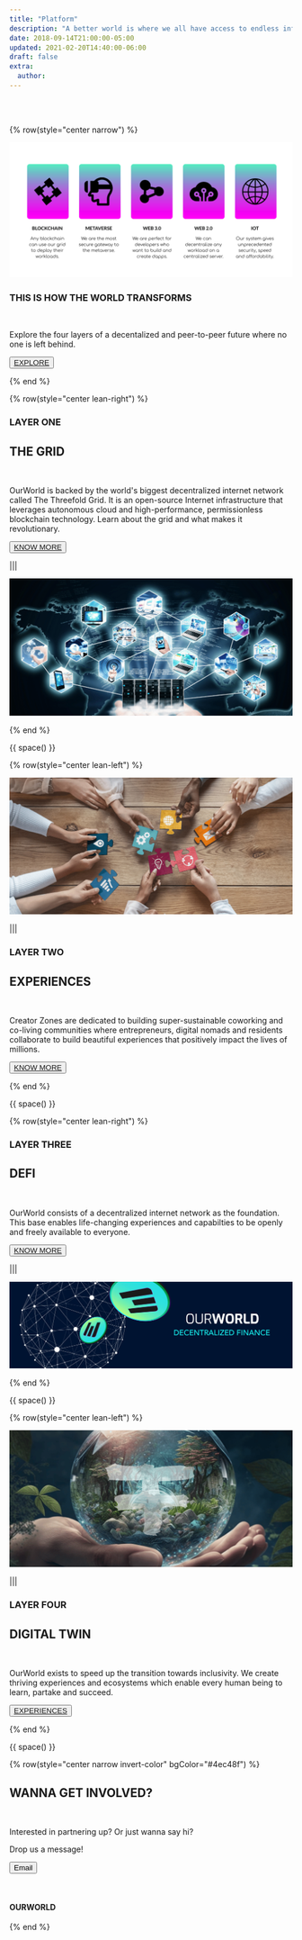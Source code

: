 ```yaml
---
title: "Platform"
description: "A better world is where we all have access to endless information and opportunities."
date: 2018-09-14T21:00:00-05:00
updated: 2021-02-20T14:40:00-06:00
draft: false
extra:
  author:
---
```


<!-- section 1 (header) -->

<div class="container mx-auto">


<br>

<br>

{% row(style="center narrow") %}


![Image](img/layer.png#large)

### THIS IS HOW THE WORLD TRANSFORMS

<br/>

Explore the four layers of a decentalized and peer-to-peer future where no one is left behind.

<button>[EXPLORE](https://threefold.io)</button>

{% end %}

{% row(style="center lean-right") %}

### LAYER ONE

## THE GRID

<br>

OurWorld is backed by the world's biggest decentralized internet network called The Threefold Grid. It is an open-source Internet infrastructure that leverages autonomous cloud and high-performance, permissionless blockchain technology. Learn about the grid and what makes it revolutionary.

<button>[KNOW MORE](https://library.threefold.me/info/threefold#/tfgrid/threefold__grid_home)</button>

|||

![Image](img/p2p.png)

{% end %}

{{ space() }}

{% row(style="center lean-left") %}

![Image](img/ow_lp1.png)

|||

### LAYER TWO

## EXPERIENCES

<br/>

Creator Zones are dedicated to building super-sustainable coworking and co-living communities where entrepreneurs, digital nomads and residents collaborate to build beautiful experiences that positively impact the lives of millions.

<button>[KNOW MORE]("/creator-zones")</button>

{% end %}

{{ space() }}

{% row(style="center lean-right") %}

### LAYER THREE

## DEFI

<br>

OurWorld consists of a decentralized internet network as the foundation. This base enables life-changing experiences and capabilties to be openly and freely available to everyone.

<button>[KNOW MORE]("/platform")</button>

|||

![Image](img/OW_Defi.jpg#large)

{% end %}

{{ space() }}

{% row(style="center lean-left") %}

![Image](img/ff.png)

|||

### LAYER FOUR

## DIGITAL TWIN

<br/>

OurWorld exists to speed up the transition towards inclusivity. We create thriving experiences and ecosystems which enable every human being to learn, partake and succeed.

<button>[EXPERIENCES]("/experiences")</button>

{% end %}


</div>

{{ space() }}

{% row(style="center narrow invert-color" bgColor="#4ec48f") %}

## WANNA GET **INVOLVED?**

<br/>

Interested in partnering up? Or just wanna say hi?

Drop us a message!

<a class="text-white" href="mailto:info@ourverse.tf" target="_blanck"><button >Email</button></a>

<br>

#### OUR**WORLD**

{% end %}
